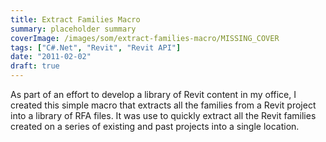 ```yaml
---
title: Extract Families Macro
summary: placeholder summary
coverImage: /images/som/extract-families-macro/MISSING_COVER
tags: ["C#.Net", "Revit", "Revit API"]
date: "2011-02-02"
draft: true
---
```


As part of an effort to develop a library of Revit content in my office, I created this simple macro that extracts all the families from a Revit project into a library of RFA files. It was use to quickly extract all the Revit families created on a series of existing and past projects into a single location.
